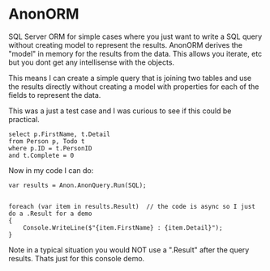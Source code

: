 # AnonORM
SQL Server ORM for simple cases where you just want to write a SQL query without creating model to represent the results.  AnonORM derives the "model" in memory for the results from the data.  This allows you iterate, etc but you dont get any intellisense with the objects.

This means I can create a simple query that is joining two tables and use the results directly without creating a model with properties for each of the fields to represent the data.

This was a just a test case and I was curious to see if this could be practical.

```
select p.FirstName, t.Detail
from Person p, Todo t
where p.ID = t.PersonID
and t.Complete = 0
```

Now in my code I can do:

```
var results = Anon.AnonQuery.Run(SQL);


foreach (var item in results.Result)  // the code is async so I just do a .Result for a demo
{
    Console.WriteLine($"{item.FirstName} : {item.Detail}");
}
```            

Note in a typical situation you would NOT use a ".Result" after the query results.  Thats just for this console demo.
